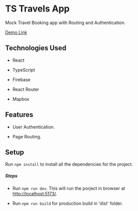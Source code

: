 <h1>TS Travels App</h1>
<p>Mock Travel Booking app with Routing and Authentication.</p>
<p><a href="https://ts-travels.web.app/">Demo Link</a></p><h2>Technologies Used</h2>
<ul>
<li>React</li>
</ul><ul>
<li>TypeScript</li>
</ul><ul>
<li>Firebase</li>
</ul><ul>
<li>React Router</li>
</ul><ul>
<li>Mapbox</li>
</ul><h2>Features</h2>
<ul>
<li>User Authentication.</li>
</ul><ul>
<li>Page Routing.</li>
</ul><h2>Setup</h2>
<p>Run <code>npm install</code> to install all the dependencies for the project.</p><h5>Steps</h5><ul>
<li>Run <code>npm run dev</code>. This will run the porject in browser at <a href="http://localhost:5173/">http://localhost:5173/</a>.</li>
</ul><ul>
<li>Run <code>npm run build</code> for production build in 'dist' folder.</li>
</ul>
